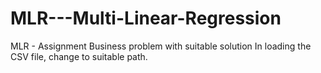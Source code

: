 # MLR---Multi-Linear-Regression
MLR - Assignment Business problem with suitable solution
In loading the CSV file, change to suitable path.
